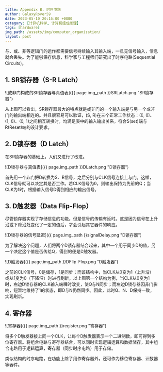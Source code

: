 ```yaml
---
title: Appendix B. 时序电路
author: GalaxyRover59
date: 2023-05-10 20:16:00 +0800
category: [计算机科学, 计算机组成原理]
tags: [hardware]
img_path: /assets/img/computer_organization/
layout: post
---
```



与、或、非等逻辑门的运作都需要信号持续输入其输入端，一旦无信号输入，信息就会丢失。为了能够保存信息，科学家与工程师们研究出了时序电路(Sequential Circuits)。

## 1. SR锁存器（S-R Latch）

![或非门构成的SR锁存器与真值表]({{ page.img_path }}SRLatch.png "SR锁存器")

从上图可以看出，SR锁存器最大的特点就是或非门的一个输入端是与另一个或非门的输出端相连的。并且很容易可以验证，(S, R)在三个正常工作状态：(0, 0)、(1, 0)、(0, 1)之间相互转换时，均满足表中的输入输出关系，符合S(set)端与R(Reset)端的设计要求。

## 2. D锁存器（D Latch）

在SR锁存器的基础上，人们又进行了改进。

![D锁存器与真值表]({{ page.img_path }}DLatch.png "D锁存器")

首先用一个非门把D转换为S、R信号，之后分别与CLK信号连接上与门。这样，CLK信号就可以决定其是否工作。若CLK信号为0，则输出保持为先前的Q；当CLK为1时，根据输入信号D得到相应的输出信号。

## 3. D触发器（Data Flip-Flop）

尽管锁存器实现了存储信息的功能，但是信号的传输有延时。这是因为信号在上升沿或下降沿处变化了一定的值后，才会引起其它器件的响应。

![D锁存器的信号延迟]({{ page.img_path }}signalDelay.png "D锁存器")

为了解决这个问题，人们将两个D锁存器结合起来，其中一个用于同步D的值，另一个决定这个值是否传给Q，得到的便是D触发器。

![D触发器]({{ page.img_path }}DFlip-Flop.png "D触发器")

之前的CLK信号，0是储存，1是同步；而该结构中，当CLK从0变为1（上升沿）或从1变为0（下降沿）时进行刷新。以上图第一个结构为例，当CLK从0变为1时，右边D锁存器的CLK输入端瞬时改变，使Q与N同步；而左边D锁存器因非门影响，短暂地维持了1的状态，即D与N仍然同步。因此，此时Q、N、D保持一致，实现刷新。

## 4. 寄存器

![寄存器]({{ page.img_path }}register.png "寄存器")


将多个D触发器接上同一个CLK，让每个D触发器表示一个二进制数，即可得到多位寄存器。将组合电路与寄存器结合，可以同时实现逻辑运算和数据储存，其中组合电路用于逻辑运算，寄存器（同步时序电路）用于存储。

类似结构的时序电路，在功能上除了用作寄存器外，还可作为移位寄存器、计数器等器件。